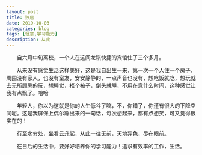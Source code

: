 ```yaml
---
layout: post
title: 独居
date: 2019-10-03
categories: blog
tags: [惬意,学习能力]
description: 从此
---
```

&emsp;&emsp;自六月中旬离校，一个人在这间龙祺快捷的宾馆住了三个多月。

&emsp;&emsp;从来没有感觉生活这样美好，这是我自出生一来，第一次一个人住一个房子，周围没有家人，也没有室友，安安静静的，一点声音也没有，想吃饭就吃，想玩就去无所顾忌的玩，想睡觉，捂个被子，倒头就睡，不用在意什么时间，这种感觉让我有点飘了。哈哈

&emsp;&emsp;年轻人，你以为这就是你的人生低谷了嘛，不，你错了，你还有很大的下降空间呢。这是我屏保上偶尔蹦出来的一句话，每次想起来，都有点想笑，可又觉得很实在的！


&emsp;&emsp;行至水穷处，坐看云升起，从此一往无前，天地异色，尽在眼前。


&emsp;&emsp;在日后的生活中，要好好培养你的学习能力！追求有效率的工作，生活。
